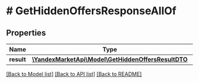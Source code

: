 # # GetHiddenOffersResponseAllOf

## Properties

Name | Type | Description | Notes
------------ | ------------- | ------------- | -------------
**result** | [**\YandexMarketApi\Model\GetHiddenOffersResultDTO**](GetHiddenOffersResultDTO.md) |  | [optional]

[[Back to Model list]](../../README.md#models) [[Back to API list]](../../README.md#endpoints) [[Back to README]](../../README.md)
